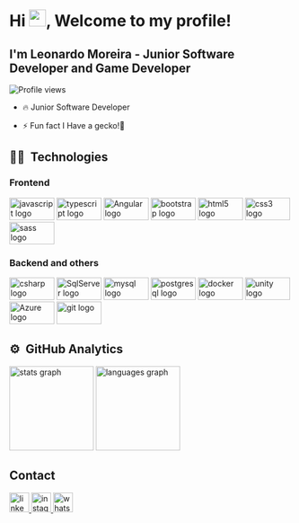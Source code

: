 
<h1 align="left">Hi <img src="https://raw.githubusercontent.com/kaueMarques/kaueMarques/master/hi.gif" height="30px">, Welcome to my profile!</h1>
<h2 align="left"> I'm Leonardo Moreira - Junior Software Developer and Game Developer </h2>
<p align="left"> <img src="https://komarev.com/ghpvc/?username=leoonn&color=yellow" alt="Profile views" /> </p>

- 🔥 Junior Software Developer 

- ⚡ Fun fact I Have a gecko!🦎


## 👨‍💻&nbsp; Technologies
<div align="left">
<h3>Frontend</h3>
  <img src="https://cdn.jsdelivr.net/gh/devicons/devicon/icons/javascript/javascript-original.svg" height="40" width="80" alt="javascript logo" title="Javascript" />
  <img src="https://cdn.jsdelivr.net/gh/devicons/devicon/icons/typescript/typescript-plain.svg" height="40" width="80" alt="typescript logo" title="Typescript" />
  <img src="https://cdn.jsdelivr.net/gh/devicons/devicon/icons/angularjs/angularjs-original.svg" height="40" width="80" alt="Angular logo" title="Angular" />
  <img src="https://cdn.jsdelivr.net/gh/devicons/devicon/icons/bootstrap/bootstrap-original.svg" height="40" width="80" alt="bootstrap logo" title="Bootstrap" />
  <img src="https://cdn.jsdelivr.net/gh/devicons/devicon/icons/html5/html5-original.svg" height="40" width="80" alt="html5 logo" title="HTML 5" />
  <img src="https://cdn.jsdelivr.net/gh/devicons/devicon/icons/css3/css3-original.svg" height="40" width="80" alt="css3 logo" title="CSS3" />
  <img src="https://cdn.jsdelivr.net/gh/devicons/devicon/icons/sass/sass-original.svg" height="40" width="80" alt="sass logo" title="SASS" />
</div>

<div align="left">
<h3>Backend and others</h3>
  <img src="https://cdn.jsdelivr.net/gh/devicons/devicon/icons/csharp/csharp-original.svg" height="40" width="80" alt="csharp logo" title="CSharp" />
  <img src="https://cdn.jsdelivr.net/gh/devicons/devicon/icons/microsoftsqlserver/microsoftsqlserver-plain-wordmark.svg" height="40" width="80" alt="SqlServer logo" title="SqlServer" />     
  <img src="https://cdn.jsdelivr.net/gh/devicons/devicon/icons/mysql/mysql-original-wordmark.svg" height="40" width="80" alt="mysql logo" title="MySql" />
  <img src="https://cdn.jsdelivr.net/gh/devicons/devicon/icons/postgresql/postgresql-original.svg" height="40" width="80" alt="postgresql logo" title="PostgreQql" />
  <img src="https://cdn.jsdelivr.net/gh/devicons/devicon/icons/docker/docker-original-wordmark.svg" height="40" width="80" alt="docker logo" title="Docker" />
  <img src="https://cdn.jsdelivr.net/gh/devicons/devicon/icons/unity/unity-original.svg" height="40" width="80" alt="unity logo" title="Unity" />
  <img src="https://cdn.jsdelivr.net/gh/devicons/devicon/icons/azure/azure-original-wordmark.svg" height="40" width="80" alt="Azure logo" title="Azure Cloud" />
  <img src="https://cdn.jsdelivr.net/gh/devicons/devicon/icons/git/git-original.svg" height="40" width="80" alt="git logo" title="Git" />
</div>


## ⚙️ &nbsp;GitHub Analytics

<div align="left">
  <img src="https://github-readme-stats.vercel.app/api?hide_title=true&hide_rank=false&show_icons=true&include_all_commits=true&count_private=true&disable_animations=false&theme=blueberry&locale=en&hide_border=false&username=leoonn" height="150" alt="stats graph"  />
  <img src="https://github-readme-stats.vercel.app/api/top-langs?locale=en&hide_title=false&layout=compact&card_width=320&langs_count=6&theme=blueberry&hide_border=false&username=leoonn" height="150" alt="languages graph"  />
</div>


## Contact

<div align="left">
  <a href="https://www.linkedin.com/in/leonardo-moreira-b41421194/" target="_blank">
    <img src="https://img.shields.io/static/v1?message=LinkedIn&logo=linkedin&label=&color=0077B5&logoColor=white&labelColor=&style=flat" height="35" alt="linkedin logo"  />
  </a>
  <a href="https://www.instagram.com/leonardomoreiraluiz/" target="_blank">
    <img src="https://img.shields.io/static/v1?message=Instagram&logo=instagram&label=&color=da72b6&logoColor=white&labelColor=&style=flat" height="35" alt="instagram logo"  />
  <a href="https://api.whatsapp.com/send/?phone=5511982370913&text=Ol%C3%A1,+F%C3%A1bio&app_absent=0" target="_blank">
    <img src="https://img.shields.io/static/v1?message=Whatsapp&logo=whatsapp&label=&color=25D366&logoColor=white&labelColor=&style=flat" height="35" alt="whatsapp logo"  />
  </a>
</div>

<!--
**leoonn/leoonn** is a ✨ _special_ ✨ repository because its `README.md` (this file) appears on your GitHub profile.

Here are some ideas to get you started:

- 🔭 I’m currently working on ...
- 🌱 I’m currently learning ...
- 👯 I’m looking to collaborate on ...
- 🤔 I’m looking for help with ...
- 💬 Ask me about ...
- 📫 How to reach me: ...
- ⚡ Fun fact: ...
-->
